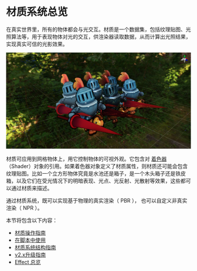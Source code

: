 # 材质系统总览

在真实世界里，所有的物体都会与光交互。材质是一个数据集，包括纹理贴图、光照算法等，用于表现物体对光的交互，供渲染器读取数据，从而计算出光照结果，实现真实可信的光影效果。

![mat-inspector](img/mat-show.png)

材质可应用到网格物体上，用它控制物体的可视外观。它包含对 [着色器](../shader/index.md)（Shader）对象的引用。如果着色器对象定义了材质属性，则材质还可能会包含纹理贴图。比如一个立方形物体究竟是水池还是箱子，是一个木头箱子还是铁皮箱，以及它们在受光情况下的明暗表现、光点、光反射、光散射等效果，这些都可以通过材质来描述。

通过材质系统，既可以实现基于物理的真实渲染（ PBR ）， 也可以自定义非真实渲染（ NPR ）。

本节将包含以下内容： 

- [材质操作指南](material-inspector.md)
- [在脚本中使用](material-script.md)
- [材质系统结构指南](material-structure.md)
- [v2.x升级指南](effect-2.x-to-3.0.md)
- [Effect 总览](shader/../index.md)
